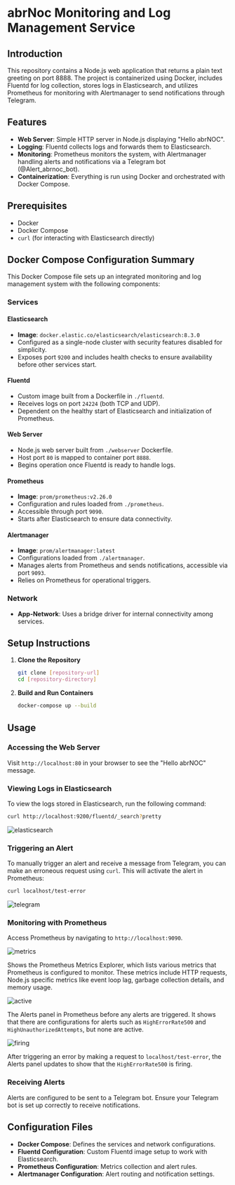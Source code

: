 # abrNoc Monitoring and Log Management Service

## Introduction

This repository contains a Node.js web application that returns a plain text greeting on port 8888. The project is containerized using Docker, includes Fluentd for log collection, stores logs in Elasticsearch, and utilizes Prometheus for monitoring with Alertmanager to send notifications through Telegram.

## Features

- **Web Server**: Simple HTTP server in Node.js displaying "Hello abrNOC".
- **Logging**: Fluentd collects logs and forwards them to Elasticsearch.
- **Monitoring**: Prometheus monitors the system, with Alertmanager handling alerts and notifications via a Telegram bot (@Alert_abrnoc_bot).
- **Containerization**: Everything is run using Docker and orchestrated with Docker Compose.

## Prerequisites

- Docker
- Docker Compose
- `curl` (for interacting with Elasticsearch directly)

## Docker Compose Configuration Summary

This Docker Compose file sets up an integrated monitoring and log management system with the following components:

### Services

#### Elasticsearch

- **Image**: `docker.elastic.co/elasticsearch/elasticsearch:8.3.0`
- Configured as a single-node cluster with security features disabled for simplicity.
- Exposes port `9200` and includes health checks to ensure availability before other services start.

#### Fluentd

- Custom image built from a Dockerfile in `./fluentd`.
- Receives logs on port `24224` (both TCP and UDP).
- Dependent on the healthy start of Elasticsearch and initialization of Prometheus.

#### Web Server

- Node.js web server built from `./webserver` Dockerfile.
- Host port `80` is mapped to container port `8888`.
- Begins operation once Fluentd is ready to handle logs.

#### Prometheus

- **Image**: `prom/prometheus:v2.26.0`
- Configuration and rules loaded from `./prometheus`.
- Accessible through port `9090`.
- Starts after Elasticsearch to ensure data connectivity.

#### Alertmanager

- **Image**: `prom/alertmanager:latest`
- Configurations loaded from `./alertmanager`.
- Manages alerts from Prometheus and sends notifications, accessible via port `9093`.
- Relies on Prometheus for operational triggers.

### Network

- **App-Network**: Uses a bridge driver for internal connectivity among services.

## Setup Instructions

1. **Clone the Repository**

   ```bash
   git clone [repository-url]
   cd [repository-directory]
   ```

2. **Build and Run Containers**
   ```bash
   docker-compose up --build
   ```

## Usage

### Accessing the Web Server

Visit `http://localhost:80` in your browser to see the "Hello abrNOC" message.

### Viewing Logs in Elasticsearch

To view the logs stored in Elasticsearch, run the following command:

```bash
curl http://localhost:9200/fluentd/_search?pretty
```

![elasticsearch](https://i.imgur.com/Ql6a9gk.png)

### Triggering an Alert

To manually trigger an alert and receive a message from Telegram, you can make an erroneous request using `curl`. This will activate the alert in Prometheus:

```bash
curl localhost/test-error
```

![telegram](https://i.imgur.com/SAtO2DQ.png)

### Monitoring with Prometheus

Access Prometheus by navigating to `http://localhost:9090`.

![metrics](https://i.imgur.com/RQ7hYBN.png)

Shows the Prometheus Metrics Explorer, which lists various metrics that Prometheus is configured to monitor. These metrics include HTTP requests, Node.js specific metrics like event loop lag, garbage collection details, and memory usage.

![active](https://i.imgur.com/YPLDuby.png)

The Alerts panel in Prometheus before any alerts are triggered. It shows that there are configurations for alerts such as `HighErrorRate500` and `HighUnauthorizedAttempts`, but none are active.

![firing](https://i.imgur.com/dEFnv0J.png)

After triggering an error by making a request to `localhost/test-error`, the Alerts panel updates to show that the `HighErrorRate500` is firing.

### Receiving Alerts

Alerts are configured to be sent to a Telegram bot. Ensure your Telegram bot is set up correctly to receive notifications.

## Configuration Files

- **Docker Compose**: Defines the services and network configurations.
- **Fluentd Configuration**: Custom Fluentd image setup to work with Elasticsearch.
- **Prometheus Configuration**: Metrics collection and alert rules.
- **Alertmanager Configuration**: Alert routing and notification settings.
